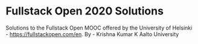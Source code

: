 # Fullstack Open 2020 Solutions
Solutions to the Fullstack Open MOOC offered by the University of Helsinki - https://fullstackopen.com/en. 
By - 
Krishna Kumar K
Aalto University
